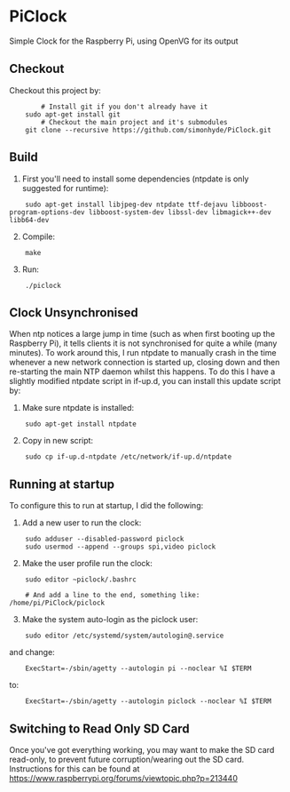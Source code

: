 PiClock
=======

Simple Clock for the Raspberry Pi, using OpenVG for its output

Checkout
--------

Checkout this project by:

```shell
        # Install git if you don't already have it
	sudo apt-get install git
        # Checkout the main project and it's submodules
	git clone --recursive https://github.com/simonhyde/PiClock.git
```

Build
-----

1. First you'll need to install some dependencies (ntpdate is only suggested for runtime):

```shell
	sudo apt-get install libjpeg-dev ntpdate ttf-dejavu libboost-program-options-dev libboost-system-dev libssl-dev libmagick++-dev libb64-dev
```

2. Compile:
	
```shell
	make
```

3. Run:

```shell
	./piclock
```

Clock Unsynchronised
--------------------

When ntp notices a large jump in time (such as when first booting up the Raspberry Pi), it tells clients it is not synchronised for quite a while (many minutes). To work around this, I run ntpdate to manually crash in the time whenever a new network connection is started up, closing down and then re-starting the main NTP daemon whilst this happens. To do this I have a slightly modified ntpdate script in if-up.d, you can install this update script by:

1. Make sure ntpdate is installed:

```shell
	sudo apt-get install ntpdate
```

2. Copy in new script:
	
```shell
	sudo cp if-up.d-ntpdate /etc/network/if-up.d/ntpdate
```

Running at startup
------------------

To configure this to run at startup, I did the following:

1. Add a new user to run the clock:

```shell
	sudo adduser --disabled-password piclock
	sudo usermod --append --groups spi,video piclock
```

2. Make the user profile run the clock:

```shell
	sudo editor ~piclock/.bashrc

	# And add a line to the end, something like: /home/pi/PiClock/piclock
```

3. Make the system auto-login as the piclock user:

```shell
	sudo editor /etc/systemd/system/autologin@.service
```

  and change:

```
	ExecStart=-/sbin/agetty --autologin pi --noclear %I $TERM
```

  to:

```
	ExecStart=-/sbin/agetty --autologin piclock --noclear %I $TERM
```

Switching to Read Only SD Card
------------------------------

Once you've got everything working, you may want to make the SD card read-only, to prevent future corruption/wearing out the SD card. Instructions for this can be found at https://www.raspberrypi.org/forums/viewtopic.php?p=213440
